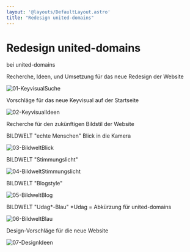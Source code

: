 ```yaml
---
layout: '@layouts/DefaultLayout.astro'
title: "Redesign united-domains"
---
```



# Redesign united-domains

bei united-domains

Recherche, Ideen, und Umsetzung für das neue Redesign der Website

![01-KeyvisualSuche](@assets/RedesignUdag/01-KeyvisualSuche.jpg)

Vorschläge für das neue Keyvisual auf der Startseite

![02-KeyvisualIdeen](@assets/RedesignUdag/02-KeyvisualIdeen.jpg)

Recherche für den zukünftigen Bildstil der Website

BILDWELT "echte Menschen" Blick in die Kamera

![03-BildweltBlick](@assets/RedesignUdag/03-BildweltBlick.jpg)

BILDWELT "Stimmungslicht"

![04-BildweltStimmungslicht](@assets/RedesignUdag/04-BildweltStimmungslicht.jpg)

BILDWELT "Blogstyle"

![05-BildweltBlog](@assets/RedesignUdag/05-BildweltBlog.jpg)

BILDWELT "Udag*-Blau" *Udag = Abkürzung für united-domains

![06-BildweltBlau](@assets/RedesignUdag/06-BildweltBlau.jpg)



Design-Vorschläge für die neue Website

![07-DesignIdeen](@assets/RedesignUdag/07-DesignIdeen.jpg)





